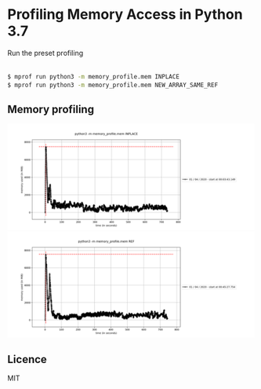 # Profiling Memory Access in Python 3.7

Run the preset profiling

```bash

$ mprof run python3 -m memory_profile.mem INPLACE
$ mprof run python3 -m memory_profile.mem NEW_ARRAY_SAME_REF

```

## Memory profiling

![inplace](plots/mem-inplace.png)
![inplace](plots/mem-newarray.png)


## Licence

MIT
